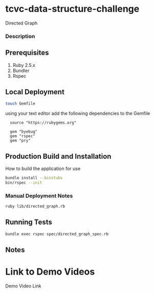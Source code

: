 # tcvc-data-structure-challenge

Directed Graph

### Description


## Prerequisites

1. Ruby 2.5.x
2. Bundler
3. Rspec

## Local Deployment

```bash
touch Gemfile
```

using your text editor add the following dependencies to the Gemfile

```
  source "https://rubygems.org"

  gem "byebug"
  gem "rspec"
  gem "pry"
```

## Production Build and Installation

How to build the application for use

```bash
bundle install --binstubs
bin/rspec --init
```

### Manual Deployment Notes

```bash
ruby lib/directed_graph.rb
```


## Running Tests

```bash
bundle exec rspec spec/directed_graph_spec.rb
```

## Notes

# Link to Demo Videos

Demo Video Link

